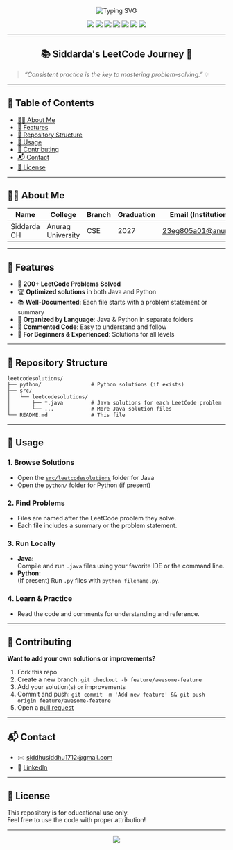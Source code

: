 <!-- Banner with animated typing effect (customize as you like!) -->
<p align="center">
  <img src="https://readme-typing-svg.demolab.com?font=Fira+Code&size=32&duration=3500&pause=1000&color=36BCF7&center=true&vCenter=true&width=700&height=45&lines=Welcome+to+Siddarda's+LeetCode+Solutions!;200%2B+Problems+Solved+in+Java+%26+Python+%F0%9F%94%A5" alt="Typing SVG" />
</p>

<p align="center">
  <img src="https://img.shields.io/github/stars/Siddardha-CH/leetcodesolutions?style=for-the-badge&color=yellow" />
  <img src="https://img.shields.io/github/forks/Siddardha-CH/leetcodesolutions?style=for-the-badge&color=orange" />
  <img src="https://img.shields.io/github/repo-size/Siddardha-CH/leetcodesolutions?style=for-the-badge&color=brightgreen" />
  <img src="https://img.shields.io/github/last-commit/Siddardha-CH/leetcodesolutions?style=for-the-badge&color=blueviolet" />
  <img src="https://img.shields.io/badge/Java-59%25-yellow?style=for-the-badge" />
  <img src="https://img.shields.io/badge/Python-41%25-blue?style=for-the-badge" />
  <a href="https://leetcode.com/u/siddardha_1712/">
    <img src="https://img.shields.io/badge/LeetCode-@siddardha_1712-orange?style=for-the-badge&logo=leetcode" />
  </a>
</p>

---

<h2 align="center">📚 Siddarda's LeetCode Journey 🚀</h2>

> _“Consistent practice is the key to mastering problem-solving.”_ 💡

---

## 📖 Table of Contents

- [👨‍💻 About Me](#about-me)
- [🌟 Features](#features)
- [📁 Repository Structure](#repository-structure)
- [🚀 Usage](#usage)
- [🤝 Contributing](#contributing)
- [📬 Contact](#contact)
- [📝 License](#license)

---

## 👨‍💻 About Me

| Name        | College            | Branch | Graduation | Email (Institutional)      | Email (Personal)             | LeetCode Profile                                |
|-------------|--------------------|--------|------------|----------------------------|------------------------------|-------------------------------------------------|
| Siddarda CH | Anurag University  | CSE    | 2027       | 23eg805a01@anurag.in       | siddhusiddhu1712@gmail.com   | [leetcode.com/u/siddardha_1712](https://leetcode.com/u/siddardha_1712/) |

---

## 🌟 Features

- 🎯 **200+ LeetCode Problems Solved**
- 🏆 **Optimized solutions** in both Java and Python
- 📚 **Well-Documented**: Each file starts with a problem statement or summary
- 🧩 **Organized by Language**: Java & Python in separate folders
- 💬 **Commented Code**: Easy to understand and follow
- 🔖 **For Beginners & Experienced**: Solutions for all levels

---

## 📁 Repository Structure

```plaintext
leetcodesolutions/
├── python/                # Python solutions (if exists)
├── src/
│   └── leetcodesolutions/
│       ├── *.java         # Java solutions for each LeetCode problem
│       └── ...            # More Java solution files
└── README.md              # This file
```

---

## 🚀 Usage

### 1. **Browse Solutions**
- Open the [`src/leetcodesolutions`](src/leetcodesolutions) folder for Java
- Open the `python/` folder for Python (if present)

### 2. **Find Problems**
- Files are named after the LeetCode problem they solve.
- Each file includes a summary or the problem statement.

### 3. **Run Locally**
- **Java:**  
  Compile and run `.java` files using your favorite IDE or the command line.
- **Python:**  
  (If present) Run `.py` files with `python filename.py`.

### 4. **Learn & Practice**
- Read the code and comments for understanding and reference.

---

## 🤝 Contributing

**Want to add your own solutions or improvements?**

1. Fork this repo
2. Create a new branch: `git checkout -b feature/awesome-feature`
3. Add your solution(s) or improvements
4. Commit and push: `git commit -m 'Add new feature' && git push origin feature/awesome-feature`
5. Open a [pull request](https://github.com/Siddardha-CH/leetcodesolutions/pulls)

---

## 📬 Contact

- ✉️ [siddhusiddhu1712@gmail.com](mailto:siddhusiddhu1712@gmail.com)
- 💼 [LinkedIn](https://www.linkedin.com/in/your-profile/) <!-- Replace with your LinkedIn link if you want -->

---

## 📝 License

This repository is for educational use only.  
Feel free to use the code with proper attribution!

---

<p align="center">
  <img src="https://capsule-render.vercel.app/api?type=waving&color=gradient&height=120&section=footer"/>
</p>
